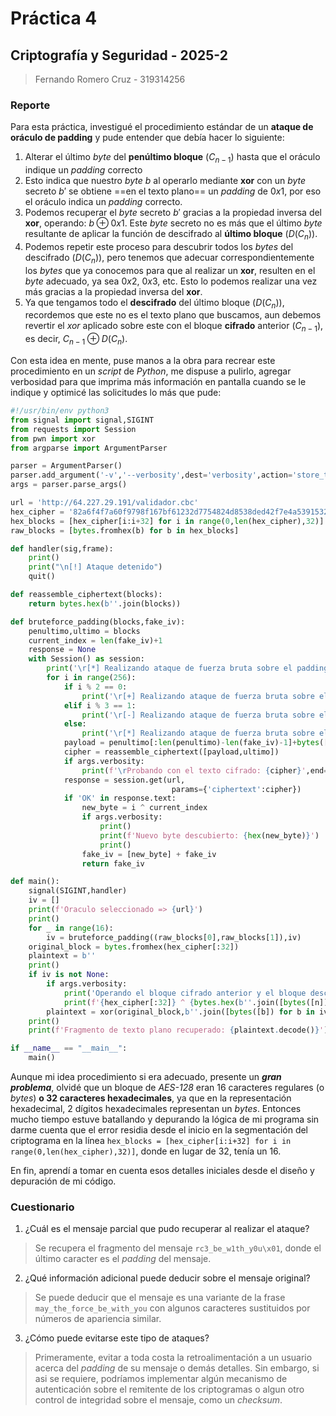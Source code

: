 # Práctica 4
## Criptografía y Seguridad - 2025-2

> Fernando Romero Cruz - 319314256

### Reporte

Para esta práctica, investigué el procedimiento estándar de un **ataque de oráculo de padding** y pude entender que debía hacer lo siguiente:

1. Alterar el último *byte* del **penúltimo bloque** ($C_{n-1}$) hasta que el oráculo indique un *padding* correcto
2. Esto indica que nuestro *byte* $b$ al operarlo mediante **xor** con un *byte* secreto $b'$ se obtiene ==en el texto plano== un *padding* de $0x1$, por eso el oráculo indica un *padding* correcto.
3. Podemos recuperar el *byte* secreto $b'$ gracias a la propiedad inversa del **xor**, operando: $b \; \oplus \; 0x1$. Este *byte* secreto no es más que el último *byte* resultante de aplicar la función de descifrado al **último bloque** ($D(C_{n})$).
4. Podemos repetir este proceso para descubrir todos los *bytes* del descifrado ($D(C_{n})$), pero tenemos que adecuar correspondientemente los *bytes* que ya conocemos para que al realizar un **xor**, resulten en el *byte* adecuado, ya sea $0x2$, $0x3$, etc. Esto lo podemos realizar una vez más gracias a la propiedad inversa del **xor**.
5. Ya que tengamos todo el **descifrado** del último bloque ($D(C_{n})$), recordemos que este no es el texto plano que buscamos, aun debemos revertir el *xor* aplicado sobre este con el bloque **cifrado** anterior ($C_{n-1}$), es decir, $C_{n-1} \oplus D(C_{n})$.

Con esta idea en mente, puse manos a la obra para recrear este procedimiento en un *script* de *Python*, me dispuse a pulirlo, agregar verbosidad para que imprima más información en pantalla cuando se le indique y optimicé las solicitudes lo más que pude:

```python
#!/usr/bin/env python3
from signal import signal,SIGINT
from requests import Session
from pwn import xor
from argparse import ArgumentParser

parser = ArgumentParser()
parser.add_argument('-v','--verbosity',dest='verbosity',action='store_true',help='Activa la verbosidad')
args = parser.parse_args()

url = 'http://64.227.29.191/validador.cbc'
hex_cipher = '82a6f4f7a60f9798f167bf61232d7754824d8538ded42f7e4a53915327c07456'
hex_blocks = [hex_cipher[i:i+32] for i in range(0,len(hex_cipher),32)]
raw_blocks = [bytes.fromhex(b) for b in hex_blocks]

def handler(sig,frame):
    print()
    print("\n[!] Ataque detenido")
    quit()

def reassemble_ciphertext(blocks):
    return bytes.hex(b''.join(blocks))

def bruteforce_padding(blocks,fake_iv):
    penultimo,ultimo = blocks
    current_index = len(fake_iv)+1
    response = None
    with Session() as session:
        print('\r[*] Realizando ataque de fuerza bruta sobre el padding...', end='')
        for i in range(256):
            if i % 2 == 0:
                print('\r[+] Realizando ataque de fuerza bruta sobre el padding...',flush=True,end='')
            elif i % 3 == 1:
                print('\r[-] Realizando ataque de fuerza bruta sobre el padding...',flush=True,end='')
            else:
                print('\r[*] Realizando ataque de fuerza bruta sobre el padding...',flush=True,end='')
            payload = penultimo[:len(penultimo)-len(fake_iv)-1]+bytes([i])+b''.join(bytes([b ^ current_index]) for b in fake_iv)
            cipher = reassemble_ciphertext([payload,ultimo])
            if args.verbosity:
                print(f'\rProbando con el texto cifrado: {cipher}',end='',flush=True)
            response = session.get(url,
                                    params={'ciphertext':cipher})
            if 'OK' in response.text:
                new_byte = i ^ current_index
                if args.verbosity:
                    print()
                    print(f'Nuevo byte descubierto: {hex(new_byte)}')
                    print()
                fake_iv = [new_byte] + fake_iv
                return fake_iv

def main():
    signal(SIGINT,handler)
    iv = []
    print(f'Oraculo seleccionado => {url}')
    print()
    for _ in range(16):
        iv = bruteforce_padding((raw_blocks[0],raw_blocks[1]),iv)
    original_block = bytes.fromhex(hex_cipher[:32])
    plaintext = b''
    print()
    if iv is not None:
        if args.verbosity:
            print('Operando el bloque cifrado anterior y el bloque descifrado obtenido con xor... ')
            print(f'{hex_cipher[:32]} ^ {bytes.hex(b''.join([bytes([n]) for n in iv]))}')
        plaintext = xor(original_block,b''.join([bytes([b]) for b in iv]))
    print()
    print(f'Fragmento de texto plano recuperado: {plaintext.decode()}')

if __name__ == "__main__":
    main()
```

Aunque mi idea procedimiento si era adecuado, presente un ***gran problema***, olvidé que un bloque de *AES-128* eran 16 caracteres regulares (o *bytes*) **o 32 caracteres hexadecimales**, ya que en la representación hexadecimal, 2 dígitos hexadecimales representan un *bytes*.
Entonces mucho tiempo estuve batallando y depurando la lógica de mi programa sin darme cuenta que el error residia desde el inicio en la segmentación del criptograma en la línea `hex_blocks = [hex_cipher[i:i+32] for i in range(0,len(hex_cipher),32)]`, donde en lugar de 32, tenía un 16.

En fin, aprendí a tomar en cuenta esos detalles iniciales desde el diseño y depuración de mi código.

### Cuestionario

1. ¿Cuál es el mensaje parcial que pudo recuperar al realizar el ataque?

> Se recupera el fragmento del mensaje `rc3_be_w1th_y0u\x01`, donde el último caracter es el *padding* del mensaje.

2. ¿Qué información adicional puede deducir sobre el mensaje original?

> Se puede deducir que el mensaje es una variante de la frase `may_the_force_be_with_you` con algunos caracteres sustituidos por números de apariencia similar.

3. ¿Cómo puede evitarse este tipo de ataques?

> Primeramente, evitar a toda costa la retroalimentación a un usuario acerca del *padding* de su mensaje o demás detalles. Sin embargo, si asi se requiere, podríamos implementar algún mecanismo de autenticación sobre el remitente de los criptogramas o algun otro control de integridad sobre el mensaje, como un *checksum*.